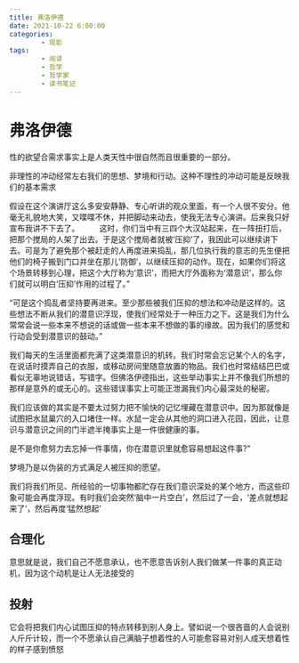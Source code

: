 ```yaml
---
title: 弗洛伊德
date: 2021-10-22 6:00:00
categories:
        - 观影
tags:
        - 阅读
        - 哲学
        - 哲学家
        - 读书笔记
---
```


# 弗洛伊德

性的欲望合需求事实上是人类天性中很自然而且很重要的一部分。

非理性的冲动经常左右我们的思想、梦境和行动。这种不理性的冲动可能是反映我们的基本需求

假设在这个演讲厅这么多安安静静、专心听讲的观众里面，有一个人很不安分。他毫无礼貌地大笑，又喋喋不休，并把脚动来动去，使我无法专心演讲。后来我只好宣布我讲不下去了。
　　 这时，你们当中有三四个大汉站起来，在一阵扭打后，把那个搅局的人架了出去。于是这个搅局者就被‘压抑’了，我因此可以继续讲下去。可是为了避免那个被赶走的人再度进来捣乱，那几位执行我的意志的先生便把他们的椅子搬到门口并坐在那儿‘防御’，以继续压抑的动作。现在，如果你们将这个场景转移到心理，把这个大厅称为‘意识’，而把大厅外面称为‘潜意识’，那么你们就可以明白‘压抑’作用的过程了。”

“可是这个捣乱者坚持要再进来。至少那些被我们压抑的想法和冲动是这样的。这些想法不断从我们的潜意识浮现，使我们经常处于一种压力之下。这是我们为什么常常会说一些本来不想说的话或做一些本来不想做的事的缘故。因为我们的感觉和行动会受到潜意识的鼓动。”

我们每天的生活里面都充满了这类潜意识的机转。我们时常会忘记某个人的名字，在说话时摸弄自己的衣服，或移动房间里随意放置的物品。我们也时常结结巴巴或看似无辜地说错话，写错字。但佛洛伊德指出，这些举动事实上并不像我们所想的那样是意外的或无心的。这些错误事实上可能正泄漏我们内心最深处的秘密。

我们应该做的其实是不要太过努力把不愉快的记忆埋藏在潜意识中。因为那就像是试图把水鼠巢穴的入口堵住一样。水鼠一定会从其他的洞口进入花园，因此，让意识与潜意识之间的门半遮半掩事实上是一件很健康的事。

是不是你愈努力去忘掉一件事情，你在潜意识里就愈容易想起这件事?”

梦境乃是以伪装的方式满足人被压抑的愿望。

我们将我们所见、所经验的一切事物都贮存在我们意识深处的某个地方，而这些印象可能会再度浮现。有时我们会突然‘脑中一片空白’，然后过了一会，‘差点就想起来了’，然后再度‘猛然想起’

## 合理化

意思就是说，我们自己不愿意承认，也不愿意告诉别人我们做某一件事的真正动机，因为这个动机是让人无法接受的

## 投射

它会将把我们内心试图压抑的特点转移到别人身上。譬如说一个很吝啬的人会说别人斤斤计较，而一个不愿承认自己满脑子想着性的人可能愈容易对别人成天想着性的样子感到愤怒
